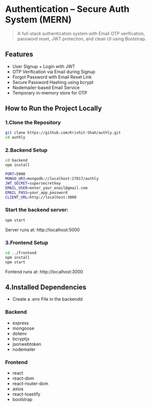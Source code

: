 # Authentication – Secure Auth System (MERN)

> A full-stack authentication system with Email OTP verification, password reset, JWT protection, and clean UI using Bootstrap.

## Features

- User Signup + Login with JWT
- OTP Verification via Email during Signup
- Forgot Password with Email Reset Link
- Secure Password Hashing using bcrypt
- Nodemailer-based Email Service
- Temporary in-memory store for OTP

## How to Run the Project Locally

### 1.Clone the Repository 

```bash
git clone https://github.com/Krishit-Shah/authly.git
cd authly
```
### 2.Backend Setup
```bash
cd backend
npm install
```
```bash
PORT=5000
MONGO_URI=mongodb://localhost:27017/authly
JWT_SECRET=supersecretkey
EMAIL_USER=enter_your_enail@gmail.com
EMAIL_PASS=your_app_password
CLIENT_URL=http://localhost:3000
```
### Start the backend server:
```bash 
npm start
```
Server runs at: http://localhost:5000

### 3.Frontend Setup
```bash
cd ../frontend
npm install
npm start
```
Fontend runs at: http://localhost:3000

## 4.Installed Dependencies
- Create a .env File in the backendd
### Backend

- express
- mongoose
- dotenv
- bcryptjs
- jsonwebtoken
- nodemailer

### Frontend
- react
- react-dom
- react-router-dom
- axios
- react-toastify
- bootstrap